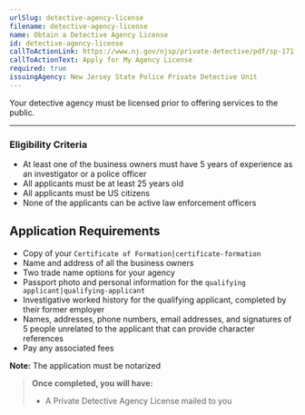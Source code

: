 ```yaml
---
urlSlug: detective-agency-license
filename: detective-agency-license
name: Obtain a Detective Agency License
id: detective-agency-license
callToActionLink: https://www.nj.gov/njsp/private-detective/pdf/sp-171.pdf
callToActionText: Apply for My Agency License
required: true
issuingAgency: New Jersey State Police Private Detective Unit
---
```

Your detective agency must be licensed prior to offering services to the public.  

---
 
### Eligibility Criteria  
- At least one of the business owners must have 5 years of experience as an investigator or a police officer  
- All applicants must be at least 25 years old 
- All applicants must be US citizens   
- None of the applicants can be active law enforcement officers  
 
## Application Requirements  
- Copy of your `Certificate of Formation|certificate-formation`  
- Name and address of all the business owners  
- Two trade name options for your agency  
- Passport photo and personal information for the `qualifying applicant|qualifying-applicant`  
- Investigative worked history for the qualifying applicant, completed by their former employer  
- Names, addresses, phone numbers, email addresses, and signatures of 5 people unrelated to the applicant that can provide character references  
- Pay any associated fees  
 
**Note:** The application must be notarized    
 
>**Once completed, you will have:**
>- A Private Detective Agency License mailed to you
